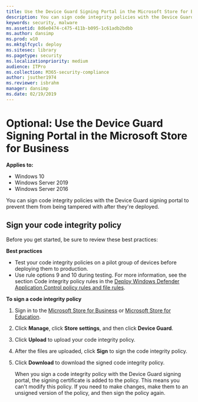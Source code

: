 ```yaml
---
title: Use the Device Guard Signing Portal in the Microsoft Store for Business  (Windows 10)
description: You can sign code integrity policies with the Device Guard signing portal to prevent them from being tampered with after they're deployed.
keywords: security, malware
ms.assetid: 8d6e0474-c475-411b-b095-1c61adb2bdbb
ms.author: dansimp
ms.prod: w10
ms.mktglfcycl: deploy
ms.sitesec: library
ms.pagetype: security
ms.localizationpriority: medium
audience: ITPro
ms.collection: M365-security-compliance
author: jsuther1974
ms.reviewer: isbrahm
manager: dansimp
ms.date: 02/19/2019
---
```


# Optional: Use the Device Guard Signing Portal in the Microsoft Store for Business

**Applies to:**

-   Windows 10
-   Windows Server 2019
-   Windows Server 2016

You can sign code integrity policies with the Device Guard signing portal to prevent them from being tampered with after they're deployed. 

## Sign your code integrity policy
Before you get started, be sure to review these best practices:

**Best practices**

- Test your code integrity policies on a pilot group of devices before deploying them to production.
- Use rule options 9 and 10 during testing. For more information, see the section Code integrity policy rules in the [Deploy Windows Defender Application Control policy rules and file rules](https://docs.microsoft.com/windows/security/threat-protection/windows-defender-application-control/select-types-of-rules-to-create).

**To sign a code integrity policy**

1.  Sign in to the [Microsoft Store for Business](https://businessstore.microsoft.com) or [Microsoft Store for Education](https://educationstore.microsoft.com). 
2.  Click **Manage**, click **Store settings**, and then click **Device Guard**.
3.  Click **Upload** to upload your code integrity policy.
4.  After the files are uploaded, click **Sign** to sign the code integrity policy.
5.  Click **Download** to download the signed code integrity policy.

    When you sign a code integrity policy with the Device Guard signing portal, the signing certificate is added to the policy. This means you can't modify this policy. If you need to make changes, make them to an unsigned version of the policy, and then sign the policy again.
